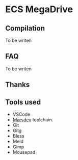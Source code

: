 # ECS MegaDrive

## Compilation
To be writen

## FAQ
To be writen

## Thanks

## Tools used
- VSCode
- [Marsdev](https://github.com/andwn/marsdev) toolchain.
- Git
- Gitg
- Bless
- Meld
- Gimp
- Mousepad